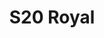 ---
title: S20 Royal
permalink: "/teams/royal-3"
members:
- Mike Osorio (Captain)
- Kristin Lynch (QB)
- Rob Casey
- Javi de Diego
- Keaton Fedak
- Jayme Fuglesten
- Mike Hess
- Sean Karson
- Nicholas Lewis
- Brandon McElroy
- Miko Nkungula
- Andy Pratt
- Larry Womack (Old)
teamid: 7112
name: S20 Royal
division: ''
---